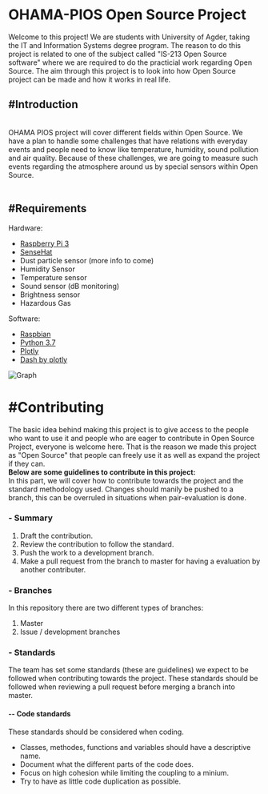 # OHAMA-PIOS Open Source Project
Welcome to this project!
We are students with University of Agder, taking the IT and Information Systems degree program. The reason to do this project is related to one of the subject called "IS-213 Open Source software" where we are required to do the practicial work regarding Open Source. The aim through this project is to look into how Open Source project can be made and how it works in real life.

<h2>#Introduction</h2><br>
OHAMA PIOS project will cover different fields within Open Source. We have a plan to handle some challenges that have relations with everyday events and people need to know like temperature, humidity, sound pollution and air quality. Because of these challenges, we are going to measure such events regarding the atmosphere around us by special sensors within Open Source.<br><br>

<h2>#Requirements</h2>

Hardware:
  * <a href="https://www.raspberrypi.org/products/raspberry-pi-3-model-b/">Raspberry Pi 3</a>
  * <a href="https://www.raspberrypi.org/products/sense-hat/">SenseHat </a>
  * Dust particle sensor (more info to come)
  * Humidity Sensor
  * Temperature sensor
  * Sound sensor (dB monitoring)
  * Brightness sensor
  * Hazardous Gas 

Software: 
  * <a href="https://www.raspberrypi.org/downloads/raspbian/">Raspbian</a>
  * <a href="https://www.python.org/downloads/release/python-372/">Python 3.7</a>
  * <a href="https://github.com/plotly">Plotly</a>
  * <a href="https://plot.ly/products/dash/">Dash by plotly</a> 
  
![Graph](../master/image/Graph-v-1.01.PNG)

<h1>#Contributing</h1>
The basic idea behind making this project is to give access to the people who want to use it and people who are eager to contribute in Open Source Project, everyone is welcome here. That is the reason we made this project as "Open Source" that people can freely use it as well as expand the project if they can.<br>
<b>Below are some guidelines to contribute in this project:</b><br>
In this part, we will cover how to contribute towards the project and the standard methodology used. Changes should manily be pushed to a branch, this can be overruled in situations when pair-evaluation is done. 

<h3>- Summary</h3>
<ol>
 <li>Draft the contribution.</li>
 <li>Review the contribution to follow the standard.</li>
 <li>Push the work to a development branch.</li>
 <li>Make a pull request from the branch to master for having a evaluation by another contributer.</li>
</ol> 

<h3>- Branches</h3>
In this repository there are two different types of branches:
<ol>
 <li>Master</li>
 <li>Issue / development branches</li>
</ol>

<h3>- Standards</h3>
The team has set some standards (these are guidelines) we expect to be followed when contributing towards the project. These standards should be followed when reviewing a pull request before merging a branch into master.

<h4> -- Code standards</h4>
  These standards should be considered when coding.<br>
  <ul>
  <li> Classes, methodes, functions and variables should have a descriptive name.</li>
  <li> Document what the different parts of the code does.</li>
  <li> Focus on high cohesion while limiting the coupling to a minium.</li>
  <li> Try to have as little code duplication as possible.</li>
  <ul>
